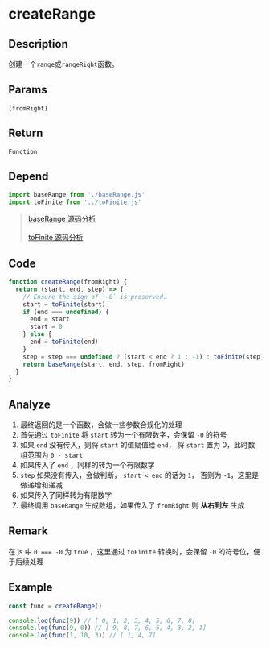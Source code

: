 # createRange

## Description
创建一个`range`或`rangeRight`函数。
## Params
`(fromRight)`
## Return
`Function`
## Depend
```js
import baseRange from './baseRange.js'
import toFinite from '../toFinite.js'
```
> [baseRange 源码分析](./baseRange.md)
> <br/>
> <br/>
> [toFinite 源码分析](../export/toFinite.md)
> 

## Code
```js
function createRange(fromRight) {
  return (start, end, step) => {
    // Ensure the sign of `-0` is preserved.
    start = toFinite(start)
    if (end === undefined) {
      end = start
      start = 0
    } else {
      end = toFinite(end)
    }
    step = step === undefined ? (start < end ? 1 : -1) : toFinite(step)
    return baseRange(start, end, step, fromRight)
  }
}
```
## Analyze
1. 最终返回的是一个函数，会做一些参数合规化的处理
2. 首先通过 `toFinite` 将 `start` 转为一个有限数字，会保留 `-0` 的符号
3. 如果 `end` 没有传入，则将 `start` 的值赋值给 `end`， 将 `start` 置为 0，此时数组范围为 `0 - start`
4. 如果传入了 `end` ，同样的转为一个有限数字
5. `step` 如果没有传入，会做判断， `start < end` 的话为 `1`， 否则为 `-1`，这里是做递增和递减
6. 如果传入了同样转为有限数字
7. 最终调用 `baseRange` 生成数组，如果传入了 `fromRight` 则 **从右到左** 生成
## Remark
在 js 中 `0 === -0` 为 `true` ，这里通过 `toFinite` 转换时，会保留 `-0` 的符号位，便于后续处理
## Example
```js
const func = createRange()

console.log(func(9)) // [ 0, 1, 2, 3, 4, 5, 6, 7, 8]
console.log(func(9, 0)) // [ 9, 8, 7, 6, 5, 4, 3, 2, 1]
console.log(func(1, 10, 3)) // [ 1, 4, 7]
```
